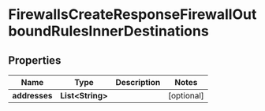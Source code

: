 

# FirewallsCreateResponseFirewallOutboundRulesInnerDestinations


## Properties

| Name | Type | Description | Notes |
|------------ | ------------- | ------------- | -------------|
|**addresses** | **List&lt;String&gt;** |  |  [optional] |



